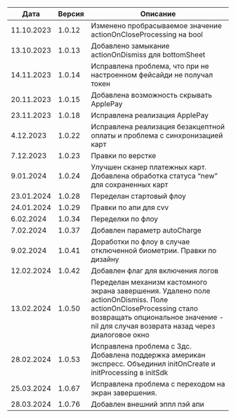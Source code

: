 | Дата       | Версия | Описание                                                                                                                                                                                                |
|------------|--------|---------------------------------------------------------------------------------------------------------------------------------------------------------------------------------------------------------|
| 11.10.2023 | 1.0.12 | Изменено пробрасываемое значение actionOnCloseProcessing на bool                                                                                                                                        |
| 13.10.2023 | 1.0.13 | Добавлено замыкание actionOnDismiss для bottomSheet                                                                                                                                                     |
| 14.11.2023 | 1.0.14 | Исправлена проблема, что при не настроенном фейсайди не получал токен                                                                                                                                   |
| 20.11.2023 | 1.0.15 | Добавлена возможность скрывать ApplePay                                                                                                                                                                 |
| 23.11.2023 | 1.0.18 | Исправлена реализация ApplePay                                                                                                                                                                          |
| 4.12.2023  | 1.0.22 | Исправлена реализация безакцептной оплаты и проблема с синхронизацией карт                                                                                                                              |
| 7.12.2023  | 1.0.23 | Правки по верстке                                                                                                                                                                                       |
| 9.01.2024  | 1.0.24 | Улучшен сканер платежных карт. Добавлена обработка статуса “new” для сохраненных карт                                                                                                                   |
| 23.01.2024 | 1.0.28 | Переделан стартовый флоу                                                                                                                                                                                |
| 24.01.2024 | 1.0.29 | Правки по апи для cvv                                                                                                                                                                                   |
| 6.02.2024  | 1.0.34 | Переделки по флоу                                                                                                                                                                                       | 
| 7.02.2024  | 1.0.37 | Добавлен параметр autoCharge                                                                                                                                                                            |
| 9.02.2024  | 1.0.41 | Доработки по флоу в случае отключенной биометрии. Правки по дизайну                                                                                                                                     |
| 12.02.2024 | 1.0.42 | Добавлен флаг для включения логов                                                                                                                                                                       |
| 13.02.2024 | 1.0.50 | Переделан механизм кастомного экрана завершения. Удалено поле actionOnDismiss. Поле actionOnCloseProcessing стало возвращать опциональное значение -nil для случая возврата назад через диалоговое окно |
| 28.02.2024 | 1.0.53 | Исправлена проблема с 3дс. Добавлена поддержка американ экспресс. Объединил initOnCreate и initProcessing в initSdk                                                                                     |
| 25.03.2024 | 1.0.67 | Исправлена проблема с переходом на экран завершения.                                                                                                                                                    |
| 28.03.2024 | 1.0.76 | Добавлен внешний эппл пэй апи                                                                                                                                                                           |
